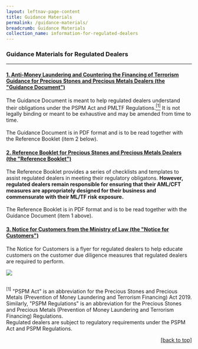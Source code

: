 ```yaml
---
layout: leftnav-page-content
title: Guidance Materials
permalink: /guidance-materials/
breadcrumb: Guidance Materials
collection_name: information-for-regulated-dealers
---
```


### Guidance Materials for Regulated Dealers
---

#### [1. Anti-Money Laundering and Countering the Financing of Terrorism Guidance for Precious Stones and Precious Metals Dealers (the "**Guidance Document**")](URL1)
<a id="guidance"></a>
The Guidance Document is meant to help regulated dealers understand their obligations under the PSPM Act and PMLTF Regulations.<a href="#footnote1"><sup>[1]</sup></a> It is not legally binding or meant to be exhaustive and may be amended from time to time.<br><br>
The Guidance Document is in PDF format and is to be read together with the Reference Booklet (item 2 below). 
<br>
#### [2. Reference Booklet for Precious Stones and Precious Metals Dealers (the "**Reference Booklet**")](URL2)

The Reference Booklet provides a series of checklists and templates to assist regulated dealers in meeting their regulatory obligatons. <b>However, regulated dealers remain responsible for ensuring that their AML/CFT measures are appropriately designed for their business and commensurate with their ML/TF risk exposure.</b><br><br>
The Reference Booklet is in PDF format and is to be read together with the Guidance Document (item 1 above).
<br>
#### [3. Notice for Customers from the Ministry of Law (the "**Notice for Customers**")](/images/Notice%20for%20Customers%20-%20PSPM%20Act.pdf)

The Notice for Customers is a flyer for regulated dealers to help educate customers on the customer due diligence measures that regulated dealers are required to perform.

<a href="https://github.com/isomerpages/mlaw-acd/raw/staging/images/Notice%20for%20Customers%20-%20PSPM%20Act.pdf"><img src="https://github.com/isomerpages/mlaw-acd/raw/staging/images/Notice%20for%20Customers%20-%20PSPM%20Act.png"></a><br><br>

<a id="footnote1"><sup>[1]</sup></a> "PSPM Act" is an abbreviation for the Precious Stones and Precious Metals (Prevention of Money Laundering and Terrorism Financing) Act 2019. <br> Similarly, "PSPM Regulations" is an abbreviation for the Precious Stones and Precious Metals (Prevention of Money Laundering and Terrorism Financing) Regulations. <br> Regulated dealers are subject to regulatory requirements under the PSPM Act and PSPM Regulations.
<p align="right"><a href="#guidance"><u>[back to top]</u></a></p>
